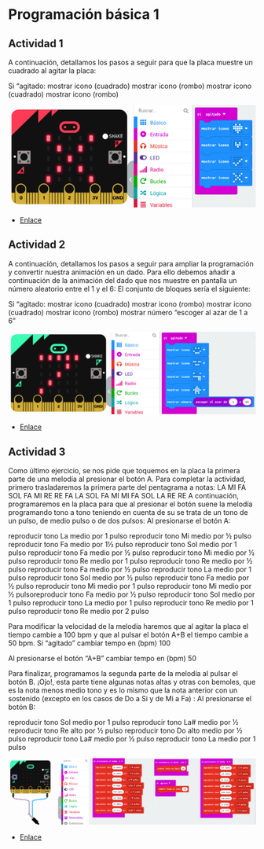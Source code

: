 #  Programación básica 1
## Actividad 1
A continuación, detallamos los pasos a seguir para que la placa muestre un
cuadrado al agitar la placa:

Si “agitado:
mostrar icono (cuadrado)
mostrar icono (rombo)
mostrar icono (cuadrado)
mostrar icono (rombo)

![image](ejercicio1.png)

- [Enlace](modulo2Ejercicio1.hex)

## Actividad 2
A continuación, detallamos los pasos a seguir para ampliar la programación y
convertir nuestra animación en un dado.
Para ello debemos añadir a continuación de la animación del dado que nos
muestre en pantalla un número aleatorio entre el 1 y el 6:
El conjunto de bloques sería el siguiente:

Si “agitado:
mostrar icono (cuadrado)
mostrar icono (rombo)
mostrar icono (cuadrado)
mostrar icono (rombo)
mostrar número “escoger al azar de 1 a 6”

![image](ejercicio2.png)

- [Enlace](modulo2Ejercicio2.hex)

## Actividad 3

Como último ejercicio, se nos pide que toquemos en la placa la primera parte de
una melodía al presionar el botón A.
Para completar la actividad, primero trasladaremos la primera parte del
pentagrama a notas:
LA MI FA SOL FA MI RE RE FA LA SOL FA MI MI FA SOL LA RE RE
A continuación, programaremos en la placa para que al presionar el botón suene
la melodía programando tono a tono teniendo en cuenta de su se trata de un tono
de un pulso, de medio pulso o de dos pulsos:
Al presionarse el botón A:

reproducir tono La medio por 1 pulso
reproducir tono Mi medio por ½ pulso
reproducir tono Fa medio por 1½ pulso
reproducir tono Sol medio por 1 pulso
reproducir tono Fa medio por ½ pulso
reproducir tono Mi medio por ½ pulso
reproducir tono Re medio por 1 pulso
reproducir tono Re medio por ½ pulso
reproducir tono Fa medio por ½ pulso
reproducir tono La medio por 1 pulso
reproducir tono Sol medio por ½ pulso
reproducir tono Fa medio por ½ pulso
reproducir tono Mi medio por 1 pulso
reproducir tono Mi medio por ½ pulsoreproducir tono Fa medio por ½ pulso
reproducir tono Sol medio por 1 pulso
reproducir tono La medio por 1 pulso
reproducir tono Re medio por 1 pulso
reproducir tono Re medio por 2 pulso

Para modificar la velocidad de la melodía haremos que al agitar la placa el tiempo
cambie a 100 bpm y que al pulsar el botón A+B el tiempo cambie a 50 bpm.
Si “agitado”
cambiar tempo en (bpm) 100

Al presionarse el botón “A+B”
cambiar tempo en (bpm) 50

Para finalizar, programamos la segunda parte de la melodía al pulsar el botón B.
¡Ojo!, esta parte tiene algunas notas altas y otras con bemoles, que es la nota
menos medio tono y es lo mismo que la nota anterior con un sostenido (excepto
en los casos de Do a Si y de Mi a Fa) :
Al presionarse el botón B:

reproducir tono Sol medio por 1 pulso
reproducir tono La# medio por ½ 
reproducir tono Re alto por ½ pulso
reproducir tono Do alto medio por ½ pulso
reproducir tono La# medio por ½ pulso
reproducir tono La medio por 1 pulso

![image](ejercicio3.png)

- [Enlace](modulo2Ejercicio3.hex)




